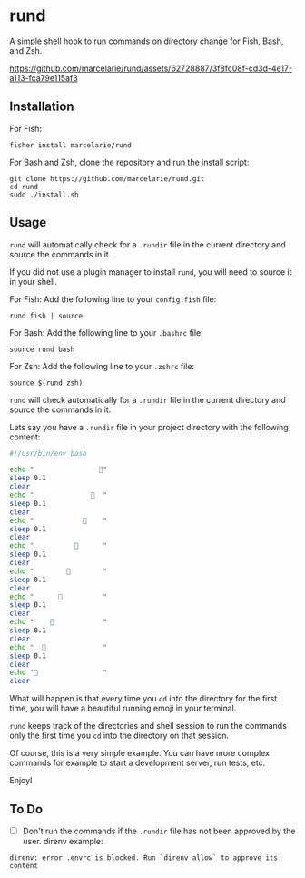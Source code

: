 # rund

A simple shell hook to run commands on directory change for Fish, Bash, and Zsh.

https://github.com/marcelarie/rund/assets/62728887/3f8fc08f-cd3d-4e17-a113-fca79e115af3

## Installation

For Fish:

```shell
fisher install marcelarie/rund
```

For Bash and Zsh, clone the repository and run the install script:

```shell
git clone https://github.com/marcelarie/rund.git
cd rund
sudo ./install.sh
```

## Usage

`rund` will automatically check for a `.rundir` file in the current directory
and source the commands in it.

If you did not use a plugin manager to install `rund`, you will need to source
it in your shell.

For Fish:
Add the following line to your `config.fish` file:

```shell
rund fish | source
```

For Bash:
Add the following line to your `.bashrc` file:

```shell
source rund bash
```

For Zsh:
Add the following line to your `.zshrc` file:

```shell
source $(rund zsh)
```

`rund` will check automatically for a `.rundir` file in the current directory
and source the commands in it.

Lets say you have a `.rundir` file in your project directory with the following content:

```bash
#!/usr/bin/env bash

echo "                🏃"
sleep 0.1
clear
echo "              🏃  "
sleep 0.1
clear
echo "            🏃    "
sleep 0.1
clear
echo "          🏃      "
sleep 0.1
clear
echo "        🏃        "
sleep 0.1
clear
echo "      🏃          "
sleep 0.1
clear
echo "    🏃            "
sleep 0.1
clear
echo "  🏃              "
sleep 0.1
clear
echo "🏃                "
clear
```

What will happen is that every time you `cd` into the directory for the first
time, you will have a beautiful running emoji in your terminal.

`rund` keeps track of the directories and shell session to run the commands
only the first time you `cd` into the directory on that session.

Of course, this is a very simple example. You can have more complex commands
for example to start a development server, run tests, etc.

Enjoy!

## To Do

- [ ] Don't run the commands if the `.rundir` file has not been approved by the user.
direnv example: 
```
direnv: error .envrc is blocked. Run `direnv allow` to approve its content
```
